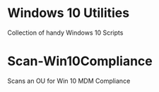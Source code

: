 # Windows 10 Utilities
Collection of handy Windows 10 Scripts

# Scan-Win10Compliance
Scans an OU for Win 10 MDM Compliance
